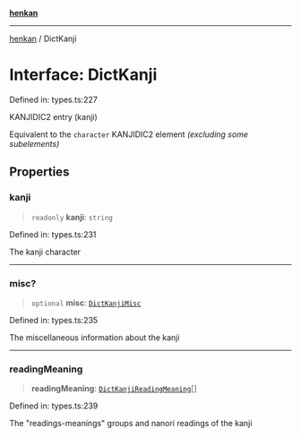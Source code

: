 [**henkan**](../README.md)

***

[henkan](../README.md) / DictKanji

# Interface: DictKanji

Defined in: types.ts:227

KANJIDIC2 entry (kanji)

Equivalent to the `character` KANJIDIC2 element *(excluding some subelements)*

## Properties

### kanji

> `readonly` **kanji**: `string`

Defined in: types.ts:231

The kanji character

***

### misc?

> `optional` **misc**: [`DictKanjiMisc`](DictKanjiMisc.md)

Defined in: types.ts:235

The miscellaneous information about the kanji

***

### readingMeaning

> **readingMeaning**: [`DictKanjiReadingMeaning`](DictKanjiReadingMeaning.md)[]

Defined in: types.ts:239

The "readings-meanings" groups and nanori readings of the kanji

